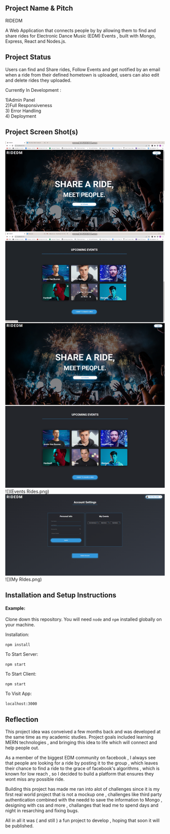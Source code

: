 ## Project Name & Pitch

RIDEDM

A Web Application that connects people by by allowing them to find and share rides for Electronic Dance Music (EDM) Events , built with Mongo, Express, React and Nodes.js.

## Project Status

Users can find and Share rides, Follow Events and get notified by an email when a ride from their defined hometown is uploaded,  users can also edit and delete rides they uploaded.

Currently In Development : 

1)Admin Panel
<br/>
2)Full Responsiveness
<br/>
3) Error Handling
<br/>
4) Deployment

## Project Screen Shot(s)
 

![](first.gif)
<br/>
![](second.gif)
<br/>
![](Landing.png)
<br/>
![](Events.png)
<br/>
![](Events Rides.png)
<br/>
![](Profile.png)
<br/>
![](My RIdes.png)





## Installation and Setup Instructions

#### Example:  

Clone down this repository. You will need `node` and `npm` installed globally on your machine.  

Installation:

`npm install`  

To Start Server:

`npm start`  

To Start Client:

`npm start`

To Visit App:

`localhost:3000`  

## Reflection


This project idea was conveived a few months back and was developed at the same time as my academic studies. Project goals included learning MERN technologies , and bringing this idea to life which will connect and help people out. 

As a member of the biggest EDM community on facebook , I always see that people are looking for a ride by posting it to the group , which leaves their chance to find a ride to the grace of facebook's algorithms , which is known for low reach , so I decided to build a platform that ensures they wont miss any possible ride.

Building this project has made me ran into alot of challenges since it is my first real world project that is not a mockup one , challenges like third party authentication combined with the needd to save the information to Mongo , designing with css and more , challanges that lead me to spend days and night in resarching and fixing bugs. 

All in all it was ( and still ) a fun project to develop , hoping that soon it will be published.
